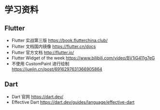 # 学习资料
## Flutter 
* Flutter 实战第三版 https://book.flutterchina.club/
* Flutter 文档国内镜像 https://flutter.cn/docs
* Flutter 官方文档 http://flutter.io/
* Flutter Widget of the week https://www.bilibili.com/video/BV1iG411g7eG
* 不使用 CustomPaint 进行绘制 https://juejin.cn/post/6916297631366905864

## Dart
* Dart 官网 https://dart.dev/
* Effective Dart https://dart.dev/guides/language/effective-dart

